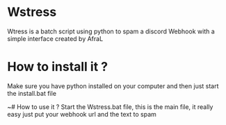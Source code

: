 # Wstress
Wtress is a batch script using python to spam a discord Webhook with a simple interface created by AfraL

# How to install it ?
Make sure you have python installed on your computer and then just start the install.bat file

~# How to use it ?
Start the Wstress.bat file, this is the main file, it really easy just put your webhook url and the text to spam
